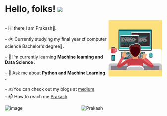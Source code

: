 

<!--
**prakash0007/prakash0007** is a ✨ _special_ ✨ repository because its `README.md` (this file) appears on your GitHub profile.

Here are some ideas to get you started:

- 🔭 I’m currently working on ...
- 🌱 I’m currently learning ...
- 👯 I’m looking to collaborate on ...
- 🤔 I’m looking for help with ...
- 💬 Ask me about ...
- 📫 How to reach me: ...
- 😄 Pronouns: ...
- ⚡ Fun fact: ...
-->
# Hello, folks! <img src="https://raw.githubusercontent.com/MartinHeinz/MartinHeinz/master/wave.gif" width="30px">
<img align="right" height="180px" src="https://github.com/prakash0007/prakash0007/blob/main/download.jfif" alt="image" />
<p align="left"


<br>- Hi there,I am Prakash🙂.</br>
<br>- 🚲 Currently studying my final year of computer science Bachelor's degree👣.</br>
<br>- 🌱 I’m currently learning <strong>Machine learning and Data Science </strong>.</br>
<br>- 💬 Ask me about <strong>Python and Machine Learning </strong>..</br>
<br>- ✍You can check out my blogs at [medium]("https://medium.com/@prakash0007")
<br>- 📫 How to reach me [Prakash]("www.linkedin.com/in/prakash0007")



<p align="center">
  <image align="left" height="180px" src="https://github.com/prakash0007/prakash0007/blob/main/naruto.jfif" alt="image"/>
  <img src="https://github-readme-stats.vercel.app/api?username=prakash0007&count_private=true&show_icons=true&theme=radical" alt="Prakash">
       </p>
